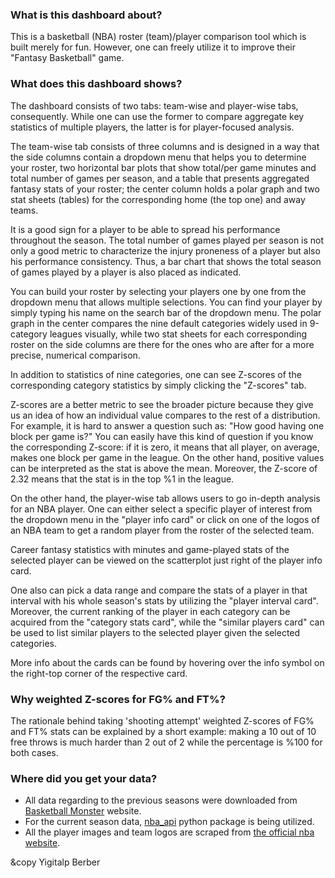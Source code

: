 
### What is this dashboard about?
This is a basketball (NBA) roster (team)/player comparison tool which is built merely for fun. However, one can 
freely utilize it to improve their "Fantasy Basketball" game.

### What does this dashboard shows?
The dashboard consists of two tabs: team-wise and player-wise tabs, consequently. While one can use the former to compare aggregate key statistics of multiple players, the latter is for player-focused analysis.

The team-wise tab consists of three columns and is designed in a way that the side columns contain a dropdown menu that helps you to determine your roster, two horizontal bar plots that show total/per game minutes and total number of games per season, and a table that presents aggregated fantasy stats of your roster;  the center column holds a polar graph and two stat sheets (tables) for the corresponding home (the top one) and away teams.

It is a good sign for a player to be able to spread his performance throughout the season. The total number of games played per season is not only a good metric to characterize the injury proneness of a player but also his performance consistency. Thus, a bar chart that shows the total season of games played by a player is also placed as indicated.

You can build your roster by selecting your players one by one from the dropdown menu that allows multiple selections. You can find your player by simply typing his name on the search bar of the dropdown menu. 
The polar graph in the center compares the nine default categories widely used in 9-category leagues visually, while two stat sheets for each corresponding roster on the side columns are there for the ones who are after for a more precise, numerical comparison.

In addition to statistics of nine categories, one can see Z-scores of the corresponding category statistics by simply clicking the "Z-scores" tab.

Z-scores are a better metric to see the broader picture because they give us an idea of how an individual value compares to the rest of a distribution. For example, it is hard to answer a question such as: "How good having one block per game is?" You can easily have this kind of question if you know the corresponding Z-score: if it is zero, it means that all player, on average, makes one block per game in the league. On the other hand, positive values can be interpreted as the stat is above the mean. Moreover, the Z-score of 2.32 means that the stat is in the top %1 in the league.

On the other hand, the player-wise tab allows users to go in-depth analysis for an NBA player. One can either select a specific player of interest from the dropdown menu in the "player info card" or click on one of the logos of an NBA team to get a random player from the roster of the selected team.

Career fantasy statistics with minutes and game-played stats of the selected player can be viewed on the scatterplot just right of the player info card. 

One also can pick a data range and compare the stats of a player in that interval with his whole season's stats by utilizing the "player interval card". Moreover, the current ranking of the player in each category can be acquired from the "category stats card", while the "similar players card" can be used to list similar players to the selected player given the selected categories.

More info about the cards can be found by hovering over the info symbol on the right-top corner of the respective card.

### Why weighted Z-scores for FG% and FT%?
The rationale behind taking 'shooting attempt' weighted Z-scores of FG% and FT% stats can be explained by a short example: making a 10 out of 10 free throws is much harder than 2 out of 2 while the percentage is %100 for both cases.
    
### Where did you get your data?
- All data regarding to the previous seasons were downloaded from [Basketball Monster](https://basketballmonster.com/default.aspx) website.
- For the current season data, [nba_api](https://pypi.org/project/nba_api/) python package is being utilized.
- All the player images and team logos are scraped from [the official nba website](nba.com). 



&copy Yigitalp Berber       
